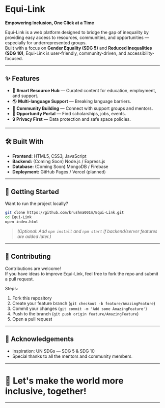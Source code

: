 
# Equi-Link

 **Empowering Inclusion, One Click at a Time**

Equi-Link is a web platform designed to bridge the gap of inequality by providing easy access to resources, communities, and opportunities — especially for underrepresented groups.  
Built with a focus on **Gender Equality (SDG 5)** and **Reduced Inequalities (SDG 10)**, Equi-Link is user-friendly, community-driven, and accessibility-focused.

---

## ✨ Features

- 🧠 **Smart Resource Hub** — Curated content for education, employment, and support.
- 🌎 **Multi-language Support** — Breaking language barriers.
- 👥 **Community Building** — Connect with support groups and mentors.
- 🎯 **Opportunity Portal** — Find scholarships, jobs, events.
- 🔒 **Privacy First** — Data protection and safe space policies.

---

## 🛠️ Built With

- **Frontend:** HTML5, CSS3, JavaScript
- **Backend:** (Coming Soon) Node.js / Express.js
- **Database:** (Coming Soon) MongoDB / Firebase
- **Deployment:** GitHub Pages / Vercel (planned)

---

## 🚀 Getting Started

Want to run the project locally?

```bash
git clone https://github.com/krushna001m/Equi-Link.git
cd Equi-Link
open index.html
```

> _(Optional: Add `npm install` and `npm start` if backend/server features are added later.)_

---

## 🤝 Contributing

Contributions are welcome!  
If you have ideas to improve Equi-Link, feel free to fork the repo and submit a pull request.

Steps:

1. Fork this repository
2. Create your feature branch (`git checkout -b feature/AmazingFeature`)
3. Commit your changes (`git commit -m 'Add some AmazingFeature'`)
4. Push to the branch (`git push origin feature/AmazingFeature`)
5. Open a pull request


---

## 🙌 Acknowledgements

- Inspiration: UN SDGs — SDG 5 & SDG 10
- Special thanks to all the mentors and community members.

---

# 🌟 Let's make the world more inclusive, together!

---

